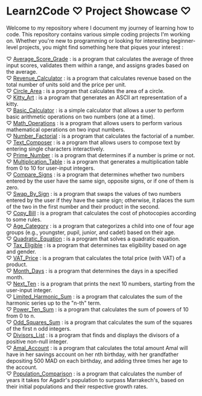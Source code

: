 <!--

### Formula_Sequence
``Description`` This program prompts the user to enter an integer 'n'. It then calculates and prints the value of U(n) using a recursive formula, where U(0) = 6, and U(n+1) = 4 * U(n) + 10.

``Files`` The file that contains the code for this project is formula_sequence.py  
You can find it in the directory Formula_Sequence

### Fibonacci_Sequence
``Description`` This program prompts the user to enter an integer greater than or equal to 2, and it generates and displays the Fibonacci sequence, stopping just before reaching the specified integer.

``Files`` The file that contains the code for this project is fibonacci_sequence.py   
You can find it in the directory Fibonacci_Sequence

## Contact
If you have any questions or feedback about these projects, feel free to [contact me](mailto:hibah.erraoui@gmail.com). -->

# Learn2Code ♡ Project Showcase ♡
Welcome to my repository where I document my journey of learning how to code. This repository contains various simple coding projects I'm working on. 
Whether you're new to programming or looking for interesting beginner-level projects, you might find something here that piques your interest : 

♡ [Average_Score_Grade](https://github.com/er-hiba/AverageScore_Grade.git) : is a program that calculates the average of three input scores, validates them within a range, and assigns grades based on the average.  
♡ [Revenue_Calculator](https://github.com/er-hiba/Revenue_Calculator.git) : is a program that calculates revenue based on the total number of units sold and the price per unit.  
♡ [Circle_Area](https://github.com/er-hiba/Circle_Area.git) : is a program that calculates the area of a circle.  
♡ [Kitty_Art](https://github.com/er-hiba/Kitty_Art.git) : is a program that generates an ASCII art representation of a kitty.  
♡ [Basic_Calculator](https://github.com/er-hiba/Basic_Calculator.git) : is a simple calculator that allows a user to perform basic arithmetic operations on two numbers (one at a time).  
♡ [Math_Operations](https://github.com/er-hiba/Math_Operations.git) : is a program that allows users to perform various mathematical operations on two input numbers.  
♡ [Number_Factorial](https://github.com/er-hiba/Number_Factorial.git) : is a program that calculates the factorial of a number.  
♡ [Text_Composer](https://github.com/er-hiba/Text_Composer.git) : is a program that allows users to compose text by entering single characters interactively.  
♡ [Prime_Number](https://github.com/er-hiba/Prime_Number.git) : is a program that determines if a number is prime or not.    
♡ [Multiplication_Table](https://github.com/er-hiba/Multiplication_Table.git) : is a program that generates a multiplication table from 0 to 10 for user-input integers.    
♡ [Compare_Signs](https://github.com/er-hiba/Compare_Signs.git) : is a program that determines whether two numbers entered by the user have the same sign, opposite signs, or if one of them is zero.    
♡ [Swap_By_Sign](https://github.com/er-hiba/Swap_By_Sign.git) : is a program that swaps the values of two numbers entered by the user if they have the same sign; otherwise, it places the sum of the two in the first number and their product in the second.  
♡ [Copy_Bill](https://github.com/er-hiba/Copy_Bill.git) : is a program that calculates the cost of photocopies according to some rules.  
♡ [Age_Category](https://github.com/er-hiba/Age_Category.git) : is a program that categorizes a child into one of four age groups (e.g., youngster, pupil, junior, and cadet) based on their age.  
♡ [Quadratic_Equation](https://github.com/er-hiba/Quadratic_Equation.git) : is a program that solves a quadratic equation.  
♡ [Tax_Eligible](https://github.com/er-hiba/Tax_Eligible.git) : is a program that determines tax eligibility based on age and gender.  
♡ [VAT_Price](https://github.com/er-hiba/VAT_Price.git) : is a program that calculates the total price (with VAT) of a product.  
♡ [Month_Days](https://github.com/er-hiba/Month_Days.git) : is a program that determines the days in a specified month.  
♡ [Next_Ten](https://github.com/er-hiba/Next_Ten.git) : is a program that prints the next 10 numbers, starting from the user-input integer.  
♡ [Limited_Harmonic_Sum](https://github.com/er-hiba/Limited_Harmonic_Sum.git) : is a program that calculates the sum of the harmonic series up to the "n-th" term.  
♡ [Power_Ten_Sum](https://github.com/er-hiba/Power_Ten_Sum.git) : is a program that calculates the sum of powers of 10 from 0 to n.  
♡ [Odd_Squares_Sum](https://github.com/er-hiba/Odd_Squares_Sum.git) : is a program that calculates the sum of the squares of the first n odd integers.  
♡ [Divisors_List](https://github.com/er-hiba/Divisors_List.git) : is a program that finds and displays the divisors of a positive non-null integer.  
♡ [Amal_Account](https://github.com/er-hiba/Amal_Account.git) : is a program that calculates the total amount Amal will have in her savings account on her nth birthday, with her grandfather depositing 500 MAD on each birthday, and adding three times her age to the account.  
♡ [Population_Comparison](https://github.com/er-hiba/Population_Comparison.git) : is a program that calculates the number of years it takes for Agadir's population to surpass Marrakech's, based on their initial populations and their respective growth rates.


